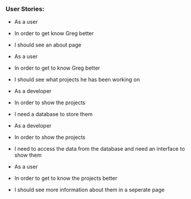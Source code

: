 ### User Stories:

- As a user
- In order to get know Greg better
- I should see an about page

- As a user
- In order to get to know Greg better
- I should see what projects he has been working on

- As a developer
- In order to show the projects
- I need a database to store them

- As a developer 
- In order to show the projects
- I need to access the data from the database and need an interface to show them

- As a user
- In order to get to know the projects better
- I should see more information about them in a seperate page